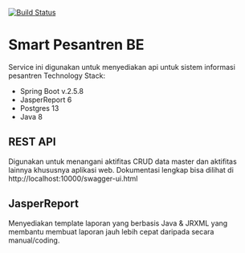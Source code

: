 [![Build Status](https://travis-ci.org/akveo/blur-admin.svg?foundation=master)](https://travis-ci.org/akveo/blur-admin)

# Smart Pesantren BE

Service ini digunakan untuk menyediakan api untuk sistem informasi pesantren
Technology Stack: 
- Spring Boot v.2.5.8
- JasperReport 6
- Postgres 13
- Java 8

## REST API

Digunakan untuk menangani aktifitas CRUD data master dan aktifitas lainnya khususnya aplikasi web. 
Dokumentasi lengkap bisa dilihat di http://localhost:10000/swagger-ui.html

## JasperReport

Menyediakan template laporan yang berbasis Java & JRXML yang membantu membuat laporan jauh lebih cepat daripada secara manual/coding.

